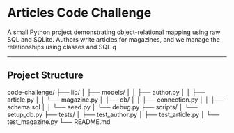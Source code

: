 #  Articles Code Challenge

A small Python project demonstrating object-relational mapping using raw SQL and SQLite. Authors write articles for magazines, and we manage the relationships using classes and SQL q

---

## Project Structure

code-challenge/
├── lib/
│ ├── models/
│ │ ├── author.py
│ │ ├── article.py
│ │ └── magazine.py
│ ├── db/
│ │ ├── connection.py
│ │ ├── schema.sql
│ │ └── seed.py
│ └── debug.py
├── scripts/
│ └── setup_db.py
├── tests/
│ ├── test_author.py
│ ├── test_article.py
│ └── test_magazine.py
└── README.md
